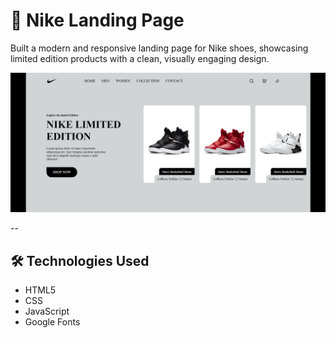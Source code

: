 # 👟 Nike Landing Page

Built a modern and responsive landing page for Nike shoes, showcasing limited edition products with a clean, visually engaging design.

![Nike Landing Page Screenshot](images/website-preview.png) <!-- Optional: Add a screenshot of your project -->

--

## 🛠️ Technologies Used

- HTML5
- CSS
- JavaScript
- Google Fonts 


